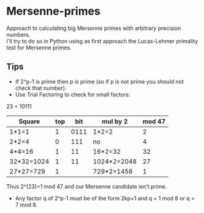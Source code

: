 # Mersenne-primes
Approach to calculating big Mersenne primes with arbitrary precision numbers.  
I'll try to do so in Python using as first approach the Lucas-Lehmer primality test for Mersenne primes.

## Tips

- If 2^p-1 is prime then p is prime (so if p is not prime you should not check that number).  
- Use Trial Factoring to check for small factors:

23 = 10111

| Square | top | bit | mul by 2 | mod 47 |
|--------|-----|-----|----------|--------|
| 1*1=1  | 1   | 0111 | 1*2=2   |  2 |
| 2*2=4  | 0   | 111  | no      |  4  |
| 4*4=16 | 1   | 11   | 16*2=32 | 32  |
| 32*32=1024 | 1 | 11 | 1024*2=2048 | 27 |
| 27*27=729 | 1 |     | 729*2=1458 | 1  |

Thus 2^(23)=1 mod 47 and our Mersenne candidate isn't prime.

- Any factor q of 2^p-1 must be of the form 2kp+1 and q = 1 mod 8 or q = 7 mod 8.

